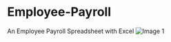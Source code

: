# Employee-Payroll
An Employee Payroll Spreadsheet with Excel
![Image 1](C:/Users/hp/Desktop/employee.png)
